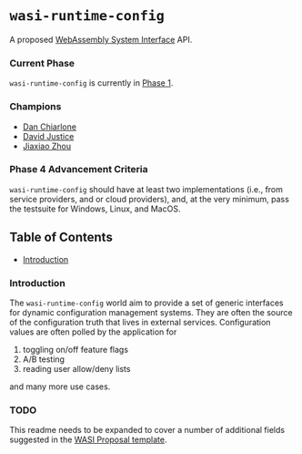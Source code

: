 # `wasi-runtime-config`

A proposed [WebAssembly System Interface](https://github.com/WebAssembly/WASI) API.

### Current Phase

`wasi-runtime-config` is currently in [Phase 1](https://github.com/WebAssembly/WASI/blob/main/Proposals.md#phase-1---feature-proposal-cg).

### Champions

- [Dan Chiarlone](https://github.com/danbugs)
- [David Justice](https://github.com/devigned)
- [Jiaxiao Zhou](https://github.com/Mossaka)

### Phase 4 Advancement Criteria

`wasi-runtime-config` should have at least two implementations (i.e., from service providers, and or cloud providers), and, at the very minimum, pass the testsuite for Windows, Linux, and MacOS.

## Table of Contents

- [Introduction](#introduction)

### Introduction

The `wasi-runtime-config` world aim to provide a set of generic interfaces for dynamic configuration management systems. They are often the source of the configuration truth that lives in external services. Configuration values are often polled by the application for

1. toggling on/off feature flags
2. A/B testing
3. reading user allow/deny lists

and many more use cases.

### TODO

This readme needs to be expanded to cover a number of additional fields suggested in the [WASI Proposal template](https://github.com/WebAssembly/wasi-proposal-template).
